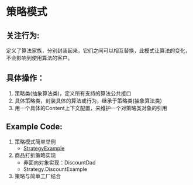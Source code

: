 # 策略模式

## 关注行为:
定义了算法家族，分别封装起来，它们之间可以相互替换，此模式让算法的变化，不会影响到使用算法的客户。

## 具体操作：
1) 策略类(抽象算法类)，定义所有支持的算法公共接口
2) 具体策略类，封装具体的算法或行为，继承于策略类(抽象算法类)
3) 用一个具体的Content上下文配置，来维护一个对策略类对象的引用

## Example Code:
1) 策略模式简单举例
    * [StrategyExample](StrategyExample)
2) 商品打折策略实现
    * 非面向对象实现：DiscountDad
    * Strategy.DiscountExample
3) 策略与简单工厂结合
